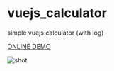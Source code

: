 # vuejs_calculator

simple vuejs calculator (with log)

<a target="_blank" href="https://mohammadYousefiDev.github.io/vuejs-calculator/#/">ONLINE DEMO</a>

![shot](https://user-images.githubusercontent.com/17897626/74046618-20ce8d00-49e4-11ea-8b89-5269a9281b3a.png)

